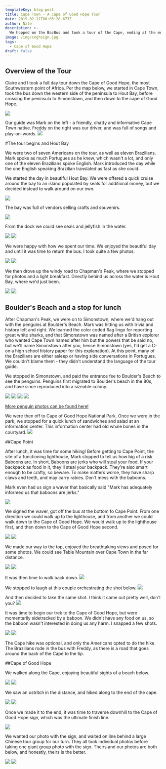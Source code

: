 ```yaml
---
templateKey: blog-post
title: Cape Town - A Cape of Good Hope Tour
date: 2019-02-11T06:05:28.673Z
author: Nate
description: >-
  We hopped on the BazBus and took a tour of the Cape, ending at the most Southwestern point of the African continent
image: /img/coghsign.jpg
tags:
  - Cape of Good Hope
draft: false
---
```


## Overview of the Tour

Claire and I took a full day tour down the Cape of Good Hope, the most Southwestern point of Africa. Per the map below, we started in Cape Town, took the bus down the western side of the peninsula to Hout Bay, before crossing the peninsula to Simonstown, and then down to the cape of Good Hope. 

<img src = "http://www.estarte.me/wp-content/uploads/cape-of-good-hope-on-world-map-wildlife-trails-unblazed.jpg">

Our guide was Mark on the left - a friendly, chatty and informative Cape Town native. Freddy on the right was our driver, and was full of songs and play-on-words. 
![](ourGuides.jpg)

#The tour begins and Hout Bay

We were two of seven Americans on the tour, as well as eleven Brazilians. Mark spoke as much Portugues as he knew, which wasn't a lot, and only one of the eleven Brazilians spoke English. Mark introduced the day while the one English speaking Brazilian translated as fast as she could. 

We started the day in beautiful Hout Bay. We were offered a quick cruise around the bay to an island populated by seals for additional money, but we decided instead to walk around on our own. 

![](HBBay.jpg)

The bay was full of vendors selling crafts and souvenirs. 

![](HBVendors.jpg)

From the dock we could see seals and jellyfish in the water. 

![](HBmorningSeal.jpg)
![](HBJellyFish.jpg)

We were happy with how we spent our time. We enjoyed the beautiful day and until it was time to return the bus. I took quite a few photos. 

![](HBClaire.jpg)
![](HBSUP.jpg)

We then drove up the windy road to Chapman's Peak, where we stopped for photos and a light breakfast. Directly behind us across the water is Hout Bay, where we'd just been. 

![](ChapBahbes.jpg)
<img src="https://scontent.fcpt8-1.fna.fbcdn.net/v/t1.0-9/51855856_10156247789720748_1324471410466226176_o.jpg?_nc_cat=111&_nc_ht=scontent.fcpt8-1.fna&oh=92187a324234225d1b7b8781abefe97e&oe=5CF10149" style="max-width:65vw;height:auto;">

## Boulder's Beach and a stop for lunch

After Chapman's Peak, we were on to Simonstown, where we'd hang out with the penguins at Boulder's Beach. Mark was hitting us with trivia and history left and right. We learned the color coded flag lingo for reporting great white sharks, and that Simonstown was named after a British explorer who wanted Cape Town named after him but the powers that be said no, but we'll name Simonstown after you, hence Simonstown (yes, I'd get a C- on a high school history paper for this explanation). At this point, many of the Brazilians are either asleep or having side conversations in Portugues. We couldn't blame them - they didn't understand the language of the tour guide. 

We stopped in Simonstown, and paid the entrance fee to Boulder's Beach to see the penguins. Penguins first migrated to Boulder's beach in the 80s, and have since reproduced into a sizeable colony. 

![](BouldersSign.jpg)
![](BouldersView.jpg)
![](penguinSelfie.jpg)
![](lotsOfPenguins.jpg)

<a href = "https://www.thebahblog.com/blog/2019-02-10-boulder-beach-a-penguin-post/"> More penguin photos can be found here!</a>

We were then off to Cape of Good Hope National Park. Once we were in the park, we stopped for a quick lunch of sandwiches and salad at an information center. This information center had old whale bones in the courtyard. 
![](whaleBones.jpg)

##Cape Point  

After lunch, it was time for some hiking! Before getting to Cape Point, the site of a functioning lighthouse, Mark stopped to tell us how big of a risk Baboons are. In short, Baboons are jerks who will steal your food. If your backpack as food in it, they'll steal your backpack. They're also smart enough to be crafty, so beware. To make matters worse, they have sharp claws and teeth, and may carry rabies. Don't mess with the baboons. 

Mark even had us sign a waver that basically said "Mark has adequately informed us that baboons are jerks."

![](doNotFeedBaboons.jpg)

We signed the waver, got off the bus at the bottom fo Cape Point. From one direction we could walk up to the lighthouse, and from another we could walk down to the Cape of Good Hope. We would walk up to the lighthouse first, and then down to the Cape of Good Hope second. 

![](capePointSign.jpg)
![](capePointLighthouse.jpg)

We made our way to the top, enjoyed the breathtaking views and posed for some photos. We could see Table Mountain over Cape Town in the far distance. 

![](CapePointBahbes.jpg)
![](CapePointBahbesAndLighthouse.jpg)

It was then time to walk back down. 
![](capePointTrail.jpg)


We stopped to laugh at this couple orchestrating the shot below. 
![](CapePointPeoplePosing.jpg)

And then decided to take the same shot. I think it came out pretty well, don't you? 
![](capePointClairePosing.jpg)

It was time to begin our trek to the Cape of Good Hope, but were momentarily sidetracked by a baboon. We didn't have any food on us, so the baboon wasn't interested in doing us any harm. I snapped a few shots. 

![](capePointBaboon.jpg)
![](capePointBaboon2.jpg)

The Cape hike was optional, and only the Americans opted to do the hike. The Brazilians rode in the bus with Freddy, as there is a road that goes around the back of the Cape to the tip. 

##Cape of Good Hope

We walked along the Cape, enjoying beautiful sights of a beach below.

![](coghBeach.jpg)
![](coghBeautifulBeach.jpg)

We saw an ostritch in the distance, and hiked along to the end of the cape. 

![](coghOstrich.jpg)
![](coghBahbesOnCape.jpg)

Once we made it to the end, it was time to traverse downhill to the Cape of Good Hope sign, which was the ultimate finish line. 

![](coghDownHill.jpg)

We wanted our photo with the sign, and waited on line behind a large Chinese tour group for our turn. They all took individual photos before taking one giant group photo with the sign. Theirs and our photos are both below, and honestly, theirs is the better. 

![](coghSighChineseTourists.jpg)
![](coghSign.jpg)



